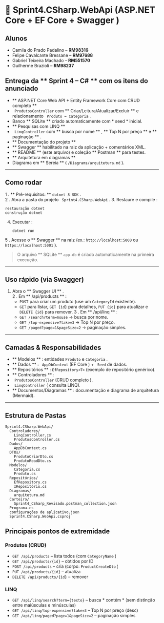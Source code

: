 # 🧩 Sprint4.CSharp.WebApi (ASP.NET Core + EF Core + Swagger )

## Alunos
-  Camila do Prado Padalino – **RM98316**  
- Felipe  Cavalcante Bressane – **RM97688**  
- Gabriel  Teixeira Machado – **RM551570**  
-  Guilherme Brazioli – **RM98237**

## Entrega da ** Sprint 4 – C# ** com os itens do anunciado
-  ** ASP.NET Core Web API + Entity Framework Core com CRUD completo **  
  -  ` ProdutosController` com ** Criar/Leitura/Atualizar/Excluir ** e relacionamento ` Produto → Categoria` .  
  - Banco ** SQLite ** criado automaticamente com * seed * inicial.
-  ** Pesquisas com LINQ **  
  -  ` LinqController` com ** busca por nome ** , ** Top N por preço ** e ** paginação ** .
-  ** Documentação do projeto **  
  -  ** Swagger ** habilitado na raiz da aplicação + comentários XML.  
  -  ** README ** (este arquivo) e coleção ** Postman ** para testes.
-  ** Arquitetura em diagramas **  
  - Diagrama em ** Sereia ** ( ` /Diagrams/arquitetura.md ` ).

---

## Como rodar
1 .  ** Pré-requisitos: **  ` dotnet 8 SDK ` .  
2 . Abra a   pasta do projeto ` Sprint4.CSharp.WebApi` .
3. Restaure e compile :
   ``` festança
   restauração dotnet
   construção dotnet
   ```
4. Executar :
   ``` festança
   dotnet run
   ```
5 . Acesse o ** Swagger ** na raiz (ex.: ` http://localhost:5000 ` ou ` https://localhost:5001 ` ).  
   > O arquivo ** SQLite **  ` app.db ` é criado automaticamente na primeira execução.
---

## Uso rápido (via Swagger)
1. Abra o ** Swagger UI ** .  
2 . Em ** /api/products ** :
   -  ` POST ` para criar um produto (use um ` CategoryId ` existente).  
   -  ` GET ` para listar, ` GET {id} ` para detalhes, ` PUT {id} ` para atualizar e ` DELETE {id} ` para remover.
3 . Em ** /api/linq ** :
   -  ` GET /search?term=mouse ` → busca por nome.  
   -  ` GET /top-expensive?take=3 ` → Top N por preço.  
   -  ` GET /paged?page=1&pageSize=2 ` → paginação simples.

---

## Camadas & Responsabilidades
-  ** Modelos ** : entidades ` Produto ` e ` Categoria ` .  
-  ** Dados ** : ` AppDbContext` (EF Core ) + ` Seed` de dados.  
-  ** Repositórios ** : ` EfRepository<T> ` (exemplo de repositório genérico).  
-  ** Controladores ** :  
  -  ` ProdutosController` (CRUD completo ).  
  -  ` LinqController` ( consulta LINQ).  
-  ** Documentos/Diagramas ** : documentação e diagrama de arquitetura (Mermaid).

---

## Estrutura de Pastas
```
Sprint4.CSharp.WebApi/
  Controladores/
    LinqController.cs
    ProdutosController.cs
  Dados/
    AppDbContext.cs
  DTOs/
    ProdutoCriarDto.cs
    ProdutoReadDto.cs
  Modelos/
    Categoria.cs
    Produto.cs
  Repositórios/
    EfRepository.cs
    IRepositório.cs
  Diagramas/
    arquitetura.md
  Carteiro/
    Sprint4_CSharp_Revisado.postman_collection.json
  Programa.cs
  configurações de aplicativo.json
  Sprint4.CSharp.WebApi.csproj
```

## Principais pontos de extremidade

### Produtos (CRUD)
-  ` GET /api/products ` – lista todos (com ` CategoryName ` )  
-  ` GET /api/products/{id} ` – obtidos por ID  
-  ` POST /api/products ` – cria (corpo: ` ProductCreateDto ` )  
-  ` PUT /api/products/{id} ` – atualiza  
-  ` DELETE /api/products/{id} ` – remover

### LINQ
-  ` GET /api/linq/search?term={texto} ` – busca * contém * (sem distinção entre maiúsculas e minúsculas)  
-  ` GET /api/linq/top-expensive?take=3 ` – Top N por preço (desc)  
-  ` GET /api/linq/paged?page=1&pageSize=2 ` – paginação simples
